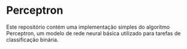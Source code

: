 # Perceptron

Este repositório contém uma implementação simples do algoritmo Perceptron, um modelo de rede neural básica utilizado para tarefas de classificação binária.
